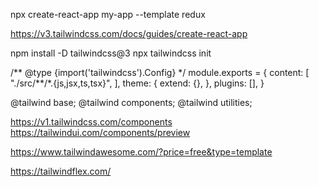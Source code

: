 npx create-react-app my-app --template redux

https://v3.tailwindcss.com/docs/guides/create-react-app

npm install -D tailwindcss@3
npx tailwindcss init

/** @type {import('tailwindcss').Config} \*/
module.exports = {
content: [
"./src/**/\*.{js,jsx,ts,tsx}",
],
theme: {
extend: {},
},
plugins: [],
}

@tailwind base;
@tailwind components;
@tailwind utilities;

https://v1.tailwindcss.com/components
https://tailwindui.com/components/preview

https://www.tailwindawesome.com/?price=free&type=template

https://tailwindflex.com/
